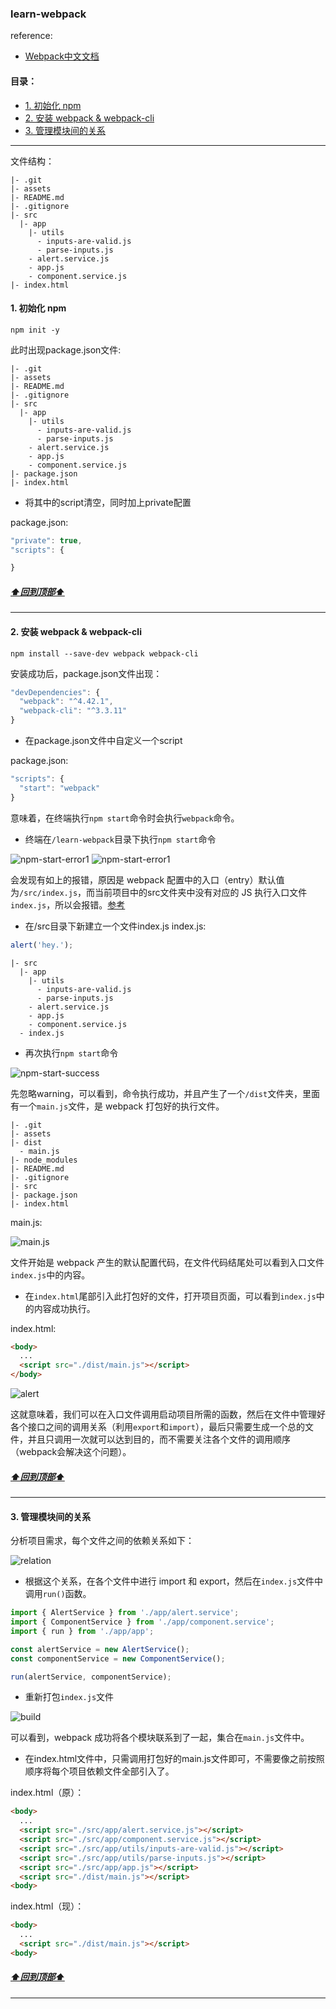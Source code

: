 <h3 id="0">learn-webpack</h3>

reference:
- [Webpack中文文档](https://www.webpackjs.com/concepts/)

#### 目录：

- [1. 初始化 npm](#1)
- [2. 安装 webpack & webpack-cli](#2)
- [3. 管理模块间的关系](#3)

---
文件结构：
```
|- .git
|- assets
|- README.md
|- .gitignore
|- src
  |- app
    |- utils
      - inputs-are-valid.js
      - parse-inputs.js
    - alert.service.js
    - app.js
    - component.service.js
|- index.html
```

<h4 id="1">1. 初始化 npm</h4>

```
npm init -y
```

此时出现package.json文件:

```
|- .git
|- assets
|- README.md
|- .gitignore
|- src
  |- app
    |- utils
      - inputs-are-valid.js
      - parse-inputs.js
    - alert.service.js
    - app.js
    - component.service.js
|- package.json
|- index.html
```

- 将其中的script清空，同时加上private配置

package.json:
```js
"private": true,
"scripts": {

}
```

##### [⬆️回到顶部⬆️](#0)

---

<h4 id="2">2. 安装 webpack & webpack-cli</h4>

```
npm install --save-dev webpack webpack-cli
```

安装成功后，package.json文件出现：
```js
"devDependencies": {
  "webpack": "^4.42.1",
  "webpack-cli": "^3.3.11"
}
```

- 在package.json文件中自定义一个script

package.json:
```js
"scripts": {
  "start": "webpack"
}
```
意味着，在终端执行```npm start```命令时会执行```webpack```命令。

- 终端在```/learn-webpack```目录下执行```npm start```命令

![npm-start-error1](./assets/screen-shots/npm-start-error.png)
![npm-start-error1](./assets/screen-shots/npm-start-error(1).png)

会发现有如上的报错，原因是 webpack 配置中的入口（entry）默认值为```/src/index.js```，而当前项目中的src文件夹中没有对应的 JS 执行入口文件 ```index.js```，所以会报错。[参考](https://www.webpackjs.com/concepts/#%E5%85%A5%E5%8F%A3-entry-)

- 在/src目录下新建立一个文件index.js
index.js:
```js
alert('hey.');
```

```
|- src
  |- app
    |- utils
      - inputs-are-valid.js
      - parse-inputs.js
    - alert.service.js
    - app.js
    - component.service.js
  - index.js
```

- 再次执行```npm start```命令

![npm-start-success](./assets/screen-shots/npm-start-success.png)

先忽略warning，可以看到，命令执行成功，并且产生了一个```/dist```文件夹，里面有一个```main.js```文件，是 webpack 打包好的执行文件。

```
|- .git
|- assets
|- dist
  - main.js
|- node_modules
|- README.md
|- .gitignore
|- src
|- package.json
|- index.html
```

main.js:

![main.js](./assets/screen-shots/main.png)

文件开始是 webpack 产生的默认配置代码，在文件代码结尾处可以看到入口文件```index.js```中的内容。

- 在```index.html```尾部引入此打包好的文件，打开项目页面，可以看到```index.js```中的内容成功执行。

index.html:
```html
<body>
  ...
  <script src="./dist/main.js"></script>
</body>
```

![alert](./assets/screen-shots/alert.png)

这就意味着，我们可以在入口文件调用启动项目所需的函数，然后在文件中管理好各个接口之间的调用关系（利用```export```和```import```），最后只需要生成一个总的文件，并且只调用一次就可以达到目的，而不需要关注各个文件的调用顺序（webpack会解决这个问题）。

##### [⬆️回到顶部⬆️](#0)

---

<h4 id="3">3. 管理模块间的关系</h4>

分析项目需求，每个文件之间的依赖关系如下：

![relation](./assets/screen-shots/relationship.png)

- 根据这个关系，在各个文件中进行 import 和 export，然后在```index.js```文件中调用```run()```函数。
```js
import { AlertService } from './app/alert.service';
import { ComponentService } from './app/component.service';
import { run } from './app/app';

const alertService = new AlertService();
const componentService = new ComponentService();

run(alertService, componentService);
```

- 重新打包```index.js```文件

![build](./assets/screen-shots/build.png)

可以看到，webpack 成功将各个模块联系到了一起，集合在```main.js```文件中。

- 在index.html文件中，只需调用打包好的main.js文件即可，不需要像之前按照顺序将每个项目依赖文件全部引入了。

index.html（原）：
```html
<body>
  ...
  <script src="./src/app/alert.service.js"></script>
  <script src="./src/app/component.service.js"></script>
  <script src="./src/app/utils/inputs-are-valid.js"></script>
  <script src="./src/app/utils/parse-inputs.js"></script>
  <script src="./src/app/app.js"></script>
  <script src="./dist/main.js"></script>
<body>
```

index.html（现）：
```html
<body>
  ...
  <script src="./dist/main.js"></script>
<body>
```

##### [⬆️回到顶部⬆️](#0)

---
